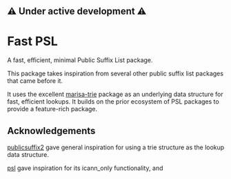 ⚠️ Under active development ⚠️
------

# Fast PSL

A fast, efficient, minimal Public Suffix List package.

This package takes inspiration from several other public suffix list
packages that came before it.

It uses the excellent [marisa-trie](https://pypi.org/project/marisa-trie/) package as an underlying data structure for fast, efficient lookups. It builds on the prior ecosystem of PSL packages to provide a feature-rich package.

## Acknowledgements

[publicsuffix2](https://pypi.org/project/publicsuffix2/) gave general
inspiration for using a trie structure as the lookup data structure.

[psl](https://pypi.org/project/psl/) gave inspiration for its icann_only functionality, and 